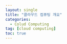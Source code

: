 ```yaml
---
layout: single
title: "클라우드 컴퓨팅 개요"
categories:
  - Colud Computing
tag: [cloud computing]
toc: true
---
```

